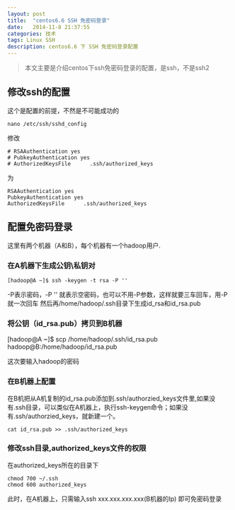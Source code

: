 ```yaml
---
layout: post
title:  "centos6.6 SSH 免密码登录"
date:   2014-11-8 21:37:55
categories: 技术
tags: Linux SSH
description: centos6.6 下 SSH 免密码登录配置
---
```


> 本文主要是介绍centos下ssh免密码登录的配置，是ssh，不是ssh2


## 修改ssh的配置
这个是配置的前提，不然是不可能成功的

	nano /etc/ssh/sshd_config

修改

	# RSAAuthentication yes
	# PubkeyAuthentication yes
	# AuthorizedKeysFile      .ssh/authorized_keys

为

	RSAAuthentication yes
	PubkeyAuthentication yes
	AuthorizedKeysFile      .ssh/authorized_keys

## 配置免密码登录
这里有两个机器（A和B），每个机器有一个hadoop用户.

### 在A机器下生成公钥\私钥对
	[hadoop@A ~]$ ssh -keygen -t rsa -P ''

-P表示密码，-P '' 就表示空密码，也可以不用-P参数，这样就要三车回车，用-P就一次回车
然后再/home/hadoop/.ssh目录下生成id_rsa和id_rsa.pub

### 将公钥（id_rsa.pub）拷贝到B机器

[hadoop@A ~]$ scp /home/hadoop/.ssh/id_rsa.pub hadoop@B:/home/hadoop/id_rsa.pub

这次要输入hadoop的密码

### 在B机器上配置
在B机把从A机复制的id_rsa.pub添加到.ssh/authorzied_keys文件里,如果没有.ssh目录，可以类似在A机器上，执行ssh-keygen命令；如果没有.ssh/authorzied_keys，就新建一个。

	cat id_rsa.pub >> .ssh/authorized_keys 

### 修改ssh目录,authorized_keys文件的权限
在authorized_keys所在的目录下
	
	chmod 700 ~/.ssh
	chmod 600 authorized_keys

此时，在A机器上，只需输入ssh xxx.xxx.xxx.xxx(B机器的Ip) 即可免密码登录

[jekyll]:      http://jekyllrb.com
[jekyll-gh]:   https://github.com/jekyll/jekyll
[jekyll-help]: https://github.com/jekyll/jekyll-help
